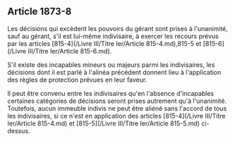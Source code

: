Article 1873-8
----
Les décisions qui excèdent les pouvoirs du gérant sont prises à l'unanimité,
sauf au gérant, s'il est lui-même indivisaire, à exercer les recours prévus par
les articles [815-4](/Livre III/Titre Ier/Article 815-4.md),815-5 et [815-6](/Livre III/Titre Ier/Article 815-6.md).

S'il existe des incapables mineurs ou majeurs parmi les indivisaires, les
décisions dont il est parlé à l'alinéa précédent donnent lieu à l'application
des règles de protection prévues en leur faveur.

Il peut être convenu entre les indivisaires qu'en l'absence d'incapables
certaines catégories de décisions seront prises autrement qu'à l'unanimité.
Toutefois, aucun immeuble indivis ne peut être aliéné sans l'accord de tous les
indivisaires, si ce n'est en application des articles [815-4](/Livre III/Titre Ier/Article 815-4.md) et [815-5](/Livre III/Titre Ier/Article 815-5.md) ci-dessus.
